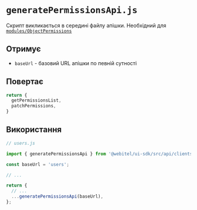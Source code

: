 # `generatePermissionsApi.js`

Скрипт викликається в середині файлу апішки.
Необхідний для [`modules/ObjectPermissions`](../../../modules/ObjectPermissions/index.md)

## Отримує

- `baseUrl` - базовий URL апішки по певній сутності

## Повертає

```js
return {
  getPermissionsList,
  patchPermissions,
}
```

## Використання

```js
// users.js

import { generatePermissionsApi } from '@webitel/ui-sdk/src/api/clients/_shared/generatePermissionsApi.js';

const baseUrl = 'users';

// ...

return {
  // ...
  ...generatePermissionsApi(baseUrl),
};
```
